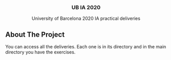 <div id="top"></div>

<!-- PROJECT LOGO -->
<br />
<div align="center">
<h3 align="center">UB IA 2020</h3>

  <p align="center">
    University of Barcelona 2020 IA practical deliveries
    <br />
</div>

<!-- ABOUT THE PROJECT -->
## About The Project

You can access all the deliveries. Each one is in its directory and in the main directory you have the exercises.
